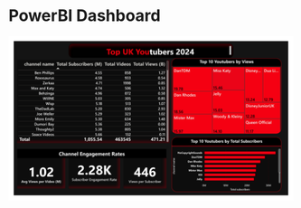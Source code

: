 # PowerBI Dashboard

![Top UK youtubers dashboard](https://github.com/ken-warren/top_UK_youtubers_2024/blob/main/assets/images/Top_UK_youtubers.jpg)

